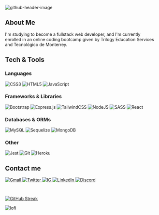 ![github-header-image](https://user-images.githubusercontent.com/99842669/172080803-c6338865-b98c-4af4-938b-85fcadf7f596.png)

## About Me
I'm studying to become a fullstack web developer, and I'm currently enrolled in an online coding bootcamp given by Trilogy Education Services and Tecnológico de Monterrey.

## Tech & Tools
### Languages
![CSS3](https://img.shields.io/badge/css3-%231572B6.svg?style=for-the-badge&logo=css3&logoColor=white)
![HTML5](https://img.shields.io/badge/html5-%23E34F26.svg?style=for-the-badge&logo=html5&logoColor=white)
![JavaScript](https://img.shields.io/badge/javascript-%23323330.svg?style=for-the-badge&logo=javascript&logoColor=%23F7DF1E)

### Frameworks & Libraries
![Bootstrap](https://img.shields.io/badge/bootstrap-%23563D7C.svg?style=for-the-badge&logo=bootstrap&logoColor=white)
![Express.js](https://img.shields.io/badge/express.js-%23404d59.svg?style=for-the-badge&logo=express&logoColor=%2361DAFB)
![TailwindCSS](https://img.shields.io/badge/tailwindcss-%2338B2AC.svg?style=for-the-badge&logo=tailwind-css&logoColor=white)
![NodeJS](https://img.shields.io/badge/node.js-6DA55F?style=for-the-badge&logo=node.js&logoColor=white)
![SASS](https://img.shields.io/badge/SASS-hotpink.svg?style=for-the-badge&logo=SASS&logoColor=white)
![React](https://img.shields.io/badge/react-%2320232a.svg?style=for-the-badge&logo=react&logoColor=%2361DAFB)

### Databases & ORMs
![MySQL](https://img.shields.io/badge/MySQL-005C84?style=for-the-badge&logo=mysql&logoColor=white)
![Sequelize](https://img.shields.io/badge/Sequelize-52B0E7?style=for-the-badge&logo=Sequelize&logoColor=white)
![MongoDB](https://img.shields.io/badge/MongoDB-%234ea94b.svg?style=for-the-badge&logo=mongodb&logoColor=white)

### Other
![Jest](https://img.shields.io/badge/Jest-323330?style=for-the-badge&logo=Jest&logoColor=white)
![Git](https://img.shields.io/badge/GIT-E44C30?style=for-the-badge&logo=git&logoColor=white)
![Heroku](https://img.shields.io/badge/heroku-%23430098.svg?style=for-the-badge&logo=heroku&logoColor=white)

## Contact me
<a href="mailto: camilazags@gmail.com">![Gmail](https://img.shields.io/badge/Gmail-D14836?style=for-the-badge&logo=gmail&logoColor=white)
<a href="https://twitter.com/Cami_Zag">![Twitter](https://img.shields.io/badge/Twitter-1DA1F2?style=for-the-badge&logo=twitter&logoColor=white)
<a href="https://www.instagram.com/camizag/">![IG](https://img.shields.io/badge/Instagram-E4405F?style=for-the-badge&logo=instagram&logoColor=white)
<a href="https://www.linkedin.com/in/camila-zagal-strömsdörfer-865a7a216">![LinkedIn](https://img.shields.io/badge/LinkedIn-0077B5?style=for-the-badge&logo=linkedin&logoColor=white)
<a href="https://discord.com/users/Yberien#7364">![Discord](https://img.shields.io/badge/Discord-7289DA?style=for-the-badge&logo=discord&logoColor=white)

<br>

[![GitHub Streak](http://github-readme-streak-stats.herokuapp.com?user=camizag&theme=tokyonight_duo&date_format=j%20M%5B%20Y%5D)](https://git.io/streak-stats)
  
![lofi](https://user-images.githubusercontent.com/99842669/173194032-4c74b80b-ad55-4503-9b1c-e5d75ca2b3ab.gif)
